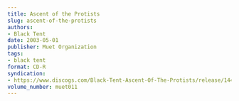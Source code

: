 ```yaml
---
title: Ascent of the Protists
slug: ascent-of-the-protists
authors:
- Black Tent
date: 2003-05-01
publisher: Muet Organization
tags:
- black tent
format: CD-R
syndication:
- https://www.discogs.com/Black-Tent-Ascent-Of-The-Protists/release/1446826
volume_number: muet011
---
```

